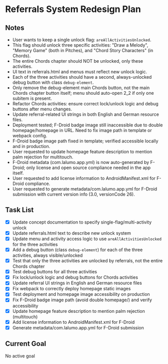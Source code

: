 # Referrals System Redesign Plan

## Notes
- User wants to keep a single unlock flag: `areAllActivitiesUnlocked`.
- This flag should unlock three specific activities: "Draw a Melody", "Memory Game" (both in Pitches), and "Chord Story Characters" (in Chords).
- The entire Chords chapter should NOT be unlocked, only these activities.
- UI text in referrals.html and menus must reflect new unlock logic.
- Each of the three activities should have a second, always-unlocked debug button with class `debug-element`.
- Only remove the debug-element main Chords button, not the main Chords chapter button itself; menu should auto-open 2_2 if only one subitem is present.
- Refactor Chords activities: ensure correct lock/unlock logic and debug buttons after menu changes.
- Update referral-related UI strings in both English and German resource files.
- Deployment tested; F-Droid badge image still inaccessible due to double homepage/homepage in URL. Need to fix image path in template or webpack config.
- F-Droid badge image path fixed in template; verified accessible locally and in production.
- User requested to update homepage feature description to mention palm rejection for multitouch.
- F-Droid metadata (com.lalumo.app.yml) is now auto-generated by F-Droid; only license and open source compliance needed in the app itself.
- User requested to add license information to AndroidManifest.xml for F-Droid compliance.
- User requested to generate metadata/com.lalumo.app.yml for F-Droid submission with current version info (3.0, versionCode 26).

## Task List
- [x] Update concept documentation to specify single-flag/multi-activity unlock
- [x] Update referrals.html text to describe new unlock system
- [x] Update menu and activity access logic to use `areAllActivitiesUnlocked` for the three activities
- [x] Add a debug button (class `debug-element`) for each of the three activities, always visible/unlocked
- [x] Test that only the three activities are unlocked by referrals, not the entire Chords chapter
- [x] Test debug buttons for all three activities
- [x] Fix lock/unlock logic and debug buttons for Chords activities
- [x] Update referral UI strings in English and German resource files
- [x] Fix webpack to correctly deploy homepage static images
- [x] Test deployment and homepage image accessibility on production
- [x] Fix F-Droid badge image path (avoid double homepage/) and verify accessibility
- [x] Update homepage feature description to mention palm rejection (multitouch)
- [x] Add license information to AndroidManifest.xml for F-Droid
- [x] Generate metadata/com.lalumo.app.yml for F-Droid submission

## Current Goal
No active goal